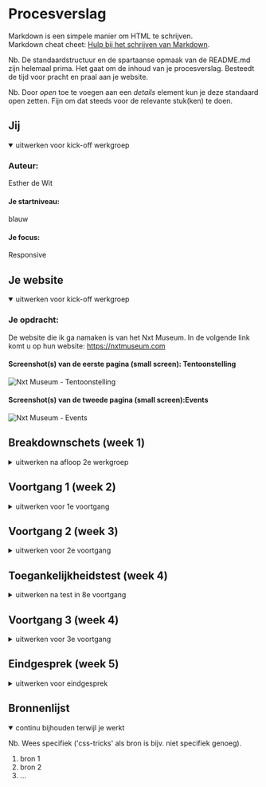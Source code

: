 # Procesverslag
Markdown is een simpele manier om HTML te schrijven.  
Markdown cheat cheet: [Hulp bij het schrijven van Markdown](https://github.com/adam-p/markdown-here/wiki/Markdown-Cheatsheet).

Nb. De standaardstructuur en de spartaanse opmaak van de README.md zijn helemaal prima. Het gaat om de inhoud van je procesverslag. Besteedt de tijd voor pracht en praal aan je website.

Nb. Door *open* toe te voegen aan een *details* element kun je deze standaard open zetten. Fijn om dat steeds voor de relevante stuk(ken) te doen.





## Jij

<details open>
<summary>uitwerken voor kick-off werkgroep</summary>

### Auteur:
Esther de Wit 

#### Je startniveau:
blauw

#### Je focus:
Responsive
 
</details>





## Je website

<details open>
<summary>uitwerken voor kick-off werkgroep</summary>

### Je opdracht:
De website die ik ga namaken is van het Nxt Museum. 
In de volgende link komt u op hun website: https://nxtmuseum.com

#### Screenshot(s) van de eerste pagina (small screen): Tentoonstelling 

![Nxt Museum - Tentoonstelling ](https://user-images.githubusercontent.com/89992194/133617304-0cd878f6-97ed-4b01-9d3e-af2bda693385.png)


#### Screenshot(s) van de tweede pagina (small screen):Events
 
 ![Nxt Museum - Events](https://user-images.githubusercontent.com/89992194/133617092-9c2073a6-3452-4685-a32f-d1ab87ca005c.png)
</details>





## Breakdownschets (week 1)

<details>
<summary>uitwerken na afloop 2e werkgroep</summary>
 
### Beide pagina's
 
<img width="385" alt="Schermafbeelding 2021-09-16 om 15 07 31" src="https://user-images.githubusercontent.com/89992194/133617643-1eafc0b3-45a5-4c4c-a0c2-a4313e49f14a.png">

--> Na eventuele aanpassingen ga ik het volgende nog invoegen:
 
### de hele pagina: 
<img src="images/dummy-plaatje.jpg" width="375px" alt="breakdown van de hele pagina">

### dynamisch deel (bijv menu): 
<img src="images/dummy-plaatje.jpg" width="375px" alt="breakdown van een dynamisch deel">

### wellicht nog een dynamisch deel (bijv filter): 
<img src="images/dummy-plaatje.jpg" width="375px" alt="breakdown van nog een dynamisch deel">

</details>





## Voortgang 1 (week 2)

<details>
<summary>uitwerken voor 1e voortgang</summary>

### Stand van zaken

Ik merk dat CCS mij veel gemakkelijker af gaat dan JS. Dit vind ik dan ook lastig. Wel vond de opdrachten erg leuk om te doen, echter is het wel
veel werk als je zelf moeite hebt met coderen. Hierbij merk ik dan ook wel dat ik opdrachten of niet 
helemaal af krijg of erg lang bezig ben.
 
Verder merk ik ook dat ik weer erg moet inkomen en meerdere dingen weer opnieuw moet opzoeken, omdat HTML bijvoorbeeld
alweer een jaar geleden is. Ik moet gewoon weer even van start gaan! Je zou me kunnen vergelijken met een diesel. 
 
(neem ook screenshots op van delen van je website en code)###--> waarom hoort dit hierbij?


### Agenda voor meeting
samen met je groepje opstellen

| Esther de Wit  | student 2          | student 3    | student 4        |
| ---            | ---                | ---          | ---              |
| - HTML element | en dit             | en ik dit    | en dan ik dat    |
| - article      | dit als er tijd is | nog een punt | dit wil ik zeker |
| - section      | ...                | ...          | ...              |


### Verslag van meeting
hier na afloop snel de uitkomsten van de meeting vastleggen

- punt 1
- punt 2
- nog een punt
- ...

</details>





## Voortgang 2 (week 3)

<details>
<summary>uitwerken voor 2e voortgang</summary>

### Stand van zaken
hier dit ging goed & dit was lastig (neem ook screenshots op van delen van je website en code)


### Agenda voor meeting
samen met je groepje opstellen

| student 1      | student 2          | student 3    | student 4        |
| ---            | ---                | ---          | ---              |
| dit bespreken  | en dit             | en ik dit    | en dan ik dat    |
| en dat ook nog | dit als er tijd is | nog een punt | dit wil ik zeker |
| ...            | ...                | ...          | ...              |


### Verslag van meeting
hier na afloop snel de uitkomsten van de meeting vastleggen

- punt 1
- punt 2
- nog een punt
- ...

</details>





## Toegankelijkheidstest (week 4)

<details>
<summary>uitwerken na test in 8e voortgang</summary>

### Bevindingen
Lijst met je bevindingen die in de test naar voren kwamen:

#### Titel eerste bevinding
Hier korte omschrijving (met indien nodig een afbeelding)

Hier een omschrijving van hoe het opgelost kan worden (met indien nodig een afbeelding)


#### Titel tweede bevinding. 
Hier korte omschrijving (met indien nodig een afbeelding)

Hier een omschrijving van hoe het opgelost kan worden (met indien nodig een afbeelding)


#### Titel volgende bevinding. 
Hier korte omschrijving (met indien nodig een afbeelding)

Hier een omschrijving van hoe het opgelost kan worden (met indien nodig een afbeelding)


#### Titel nog een bevinding. 
Hier korte omschrijving (met indien nodig een afbeelding)

Hier een omschrijving van hoe het opgelost kan worden (met indien nodig een afbeelding)

</details>





## Voortgang 3 (week 4)

<details>
<summary>uitwerken voor 3e voortgang</summary>

### Stand van zaken
hier dit ging goed & dit was lastig (neem ook screenshots op van delen van je website en code)


### Agenda voor meeting
samen met je groepje opstellen

| student 1      | student 2          | student 3    | student 4        |
| ---            | ---                | ---          | ---              |
| dit bespreken  | en dit             | en ik dit    | en dan ik dat    |
| en dat ook nog | dit als er tijd is | nog een punt | dit wil ik zeker |
| ...            | ...                | ...          | ...              |


### Verslag van meeting
hier na afloop snel de uitkomsten van de meeting vastleggen

- punt 1
- punt 2
- nog een punt
- ...

</details>





## Eindgesprek (week 5)

<details>
<summary>uitwerken voor eindgesprek</summary>

### Stand van zaken
hier dit ging goed & dit was lastig (neem ook screenshots op van delen van je website en code)

### Screenshot(s)

hier screenshot(s) van je eindresultaat

</details>





## Bronnenlijst

<details open>
<summary>continu bijhouden terwijl je werkt</summary>

Nb. Wees specifiek ('css-tricks' als bron is bijv. niet specifiek genoeg).

1. bron 1
2. bron 2
3. ...

</details>

